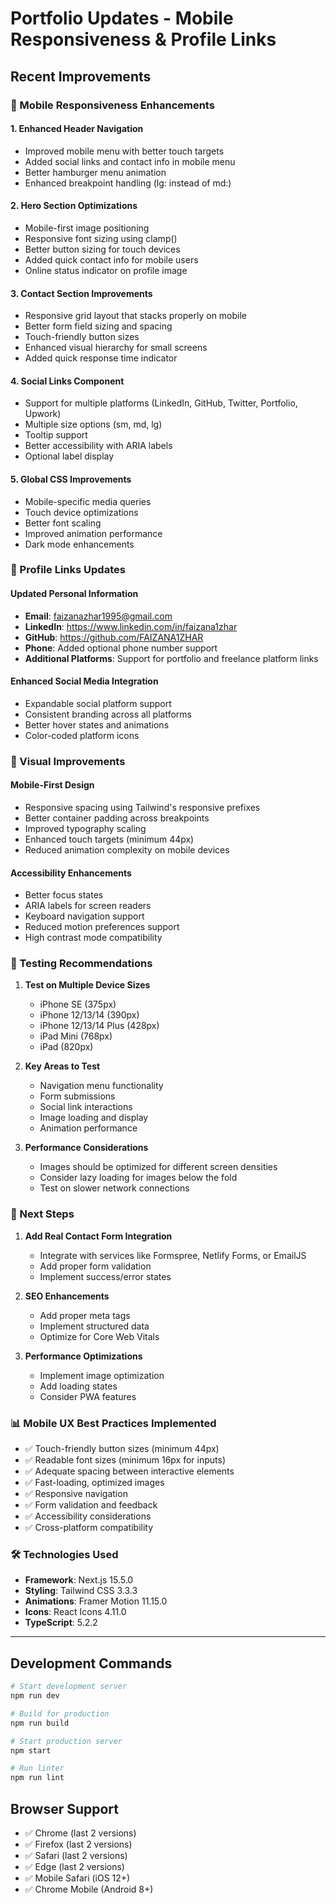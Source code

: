 # Portfolio Updates - Mobile Responsiveness & Profile Links

## Recent Improvements

### 📱 Mobile Responsiveness Enhancements

#### 1. **Enhanced Header Navigation**
- Improved mobile menu with better touch targets
- Added social links and contact info in mobile menu
- Better hamburger menu animation
- Enhanced breakpoint handling (lg: instead of md:)

#### 2. **Hero Section Optimizations**
- Mobile-first image positioning
- Responsive font sizing using clamp()
- Better button sizing for touch devices
- Added quick contact info for mobile users
- Online status indicator on profile image

#### 3. **Contact Section Improvements**
- Responsive grid layout that stacks properly on mobile
- Better form field sizing and spacing
- Touch-friendly button sizes
- Enhanced visual hierarchy for small screens
- Added quick response time indicator

#### 4. **Social Links Component**
- Support for multiple platforms (LinkedIn, GitHub, Twitter, Portfolio, Upwork)
- Multiple size options (sm, md, lg)
- Tooltip support
- Better accessibility with ARIA labels
- Optional label display

#### 5. **Global CSS Improvements**
- Mobile-specific media queries
- Touch device optimizations
- Better font scaling
- Improved animation performance
- Dark mode enhancements

### 🔗 Profile Links Updates

#### Updated Personal Information
- **Email**: faizanazhar1995@gmail.com
- **LinkedIn**: https://www.linkedin.com/in/faizana1zhar
- **GitHub**: https://github.com/FAIZANA1ZHAR
- **Phone**: Added optional phone number support
- **Additional Platforms**: Support for portfolio and freelance platform links

#### Enhanced Social Media Integration
- Expandable social platform support
- Consistent branding across all platforms
- Better hover states and animations
- Color-coded platform icons

### 🎨 Visual Improvements

#### Mobile-First Design
- Responsive spacing using Tailwind's responsive prefixes
- Better container padding across breakpoints
- Improved typography scaling
- Enhanced touch targets (minimum 44px)
- Reduced animation complexity on mobile devices

#### Accessibility Enhancements
- Better focus states
- ARIA labels for screen readers
- Keyboard navigation support
- Reduced motion preferences support
- High contrast mode compatibility

### 📱 Testing Recommendations

1. **Test on Multiple Device Sizes**
   - iPhone SE (375px)
   - iPhone 12/13/14 (390px)
   - iPhone 12/13/14 Plus (428px)
   - iPad Mini (768px)
   - iPad (820px)

2. **Key Areas to Test**
   - Navigation menu functionality
   - Form submissions
   - Social link interactions
   - Image loading and display
   - Animation performance

3. **Performance Considerations**
   - Images should be optimized for different screen densities
   - Consider lazy loading for images below the fold
   - Test on slower network connections

### 🚀 Next Steps

1. **Add Real Contact Form Integration**
   - Integrate with services like Formspree, Netlify Forms, or EmailJS
   - Add proper form validation
   - Implement success/error states

2. **SEO Enhancements**
   - Add proper meta tags
   - Implement structured data
   - Optimize for Core Web Vitals

3. **Performance Optimizations**
   - Implement image optimization
   - Add loading states
   - Consider PWA features

### 📊 Mobile UX Best Practices Implemented

- ✅ Touch-friendly button sizes (minimum 44px)
- ✅ Readable font sizes (minimum 16px for inputs)
- ✅ Adequate spacing between interactive elements
- ✅ Fast-loading, optimized images
- ✅ Responsive navigation
- ✅ Form validation and feedback
- ✅ Accessibility considerations
- ✅ Cross-platform compatibility

### 🛠️ Technologies Used

- **Framework**: Next.js 15.5.0
- **Styling**: Tailwind CSS 3.3.3
- **Animations**: Framer Motion 11.15.0
- **Icons**: React Icons 4.11.0
- **TypeScript**: 5.2.2

---

## Development Commands

```bash
# Start development server
npm run dev

# Build for production
npm run build

# Start production server
npm start

# Run linter
npm run lint
```

## Browser Support

- ✅ Chrome (last 2 versions)
- ✅ Firefox (last 2 versions)
- ✅ Safari (last 2 versions)
- ✅ Edge (last 2 versions)
- ✅ Mobile Safari (iOS 12+)
- ✅ Chrome Mobile (Android 8+)

